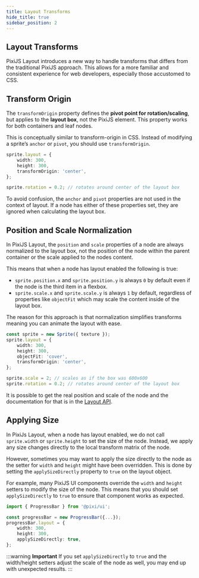 ```yaml
---
title: Layout Transforms
hide_title: true
sidebar_position: 2
---
```


## Layout Transforms

PixiJS Layout introduces a new way to handle transforms that differs from the traditional PixiJS approach. This allows for a more familiar and consistent experience for web developers, especially those accustomed to CSS.

## Transform Origin

The `transformOrigin` property defines the **pivot point for rotation/scaling**, but applies to the **layout box**, not the PixiJS element. This property works for both containers and leaf nodes.

This is conceptually similar to transform-origin in CSS. Instead of modifying a sprite’s `anchor` or `pivot`, you should use `transformOrigin`.

```ts
sprite.layout = {
    width: 300,
    height: 300,
    transformOrigin: 'center',
};

sprite.rotation = 0.2; // rotates around center of the layout box
```

To avoid confusion, the `anchor` and `pivot` properties are not used in the context of layout. If a node has either of these properties set, they are ignored when calculating the layout box.

## Position and Scale Normalization

In PixiJS Layout, the `position` and `scale` properties of a node are always normalized to the layout box, not the position of the node within the parent container or the scale applied to the nodes content.

This means that when a node has layout enabled the following is true:

- `sprite.position.x` and `sprite.position.y` is always `0` by default even if the node is the third item in a flexbox.
- `sprite.scale.x` and `sprite.scale.y` is always `1` by default, regardless of properties like `objectFit` which may scale the content inside of the layout box.

The reason for this approach is that normalization simplifies transforms meaning you can animate the layout with ease.

```ts
const sprite = new Sprite({ texture });
sprite.layout = {
    width: 300,
    height: 300,
    objectFit: 'cover',
    transformOrigin: 'center',
};

sprite.scale = 2; // scales as if the box was 600x600
sprite.rotation = 0.2; // rotates around center of the layout box
```

It is possible to get the real position and scale of the node and the documentation for that is in the [Layout API](../layout.md#real-positionscale).

## Applying Size

In PixiJs Layout, when a node has layout enabled, we do not call `sprite.width` or `sprite.height` to set the size of the node. Instead, we apply any size changes directly to the local transform matrix of the node.

However, sometimes you may want to apply the size directly to the node as the setter for `width` and `height` might have been overridden.
This is done by setting the `applySizeDirectly` property to `true` on the layout object.

For example, many PixiJS UI components override the `width` and `height` setters to modify the size of the node. This means that you should set `applySizeDirectly` to `true` to ensure that component works as expected.

```ts
import { ProgressBar } from '@pixi/ui';

const progressBar = new ProgressBar({...});
progressBar.layout = {
    width: 300,
    height: 300,
    applySizeDirectly: true,
};
```

:::warning **Important**
If you set `applySizeDirectly` to `true` and the width/height setters adjust the scale of the node as well, you may end up with unexpected results.
:::
